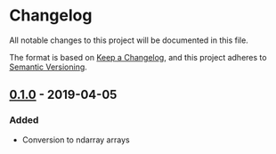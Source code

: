 # Changelog
All notable changes to this project will be documented in this file.

The format is based on [Keep a Changelog](https://keepachangelog.com/en/1.0.0/),
and this project adheres to [Semantic Versioning](https://semver.org/spec/v2.0.0.html).

## [0.1.0] - 2019-04-05
### Added
- Conversion to ndarray arrays

[0.1.0]: https://github.com/dthul/matfile/releases/tag/nd_0.1.0